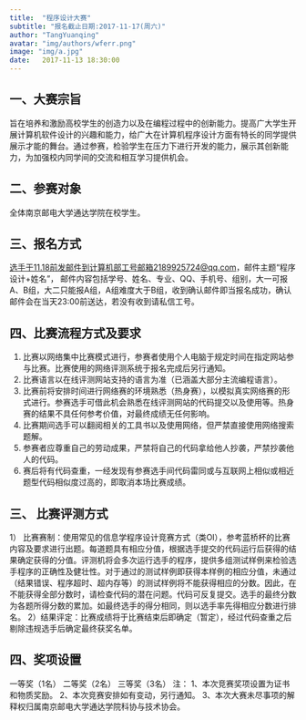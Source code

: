 ```yaml
---
title:  "程序设计大赛"
subtitle: "报名截止日期:2017-11-17(周六)"
author: "TangYuanqing"
avatar: "img/authors/wferr.png"
image: "img/a.jpg"
date:   2017-11-13 18:30:00
---
```

## 一、大赛宗旨
  旨在培养和激励高校学生的创造力以及在编程过程中的创新能力。提高广大学生开展计算机软件设计的兴趣和能力，给广大在计算机程序设计方面有特长的同学提供展示才能的舞台。通过参赛，检验学生在压力下进行开发的能力，展示其创新能力，为加强校内同学间的交流和相互学习提供机会。

## 二、参赛对象
全体南京邮电大学通达学院在校学生。
## 三、报名方式
选手于11.18前发邮件到计算机部工号邮箱2189925724@qq.com，邮件主题“程序设计+姓名”，	邮件内容包括学号、姓名、专业、QQ、手机号、组别，大一可报A、B组，大二只能报A组，A组难度大于B组，收到确认邮件即当报名成功，确认邮件会在当天23:00前送达，若没有收到请私信工号。

## 四、比赛流程方式及要求  
1.	比赛以网络集中比赛模式进行，参赛者使用个人电脑于规定时间在指定网站参与比赛。比赛使用的网络评测系统于报名完成后另行通知。
2.	比赛语言以在线评测网站支持的语言为准（已涵盖大部分主流编程语言）。
3.	比赛前将安排时间进行网络赛的环境熟悉（热身赛），以模拟真实网络赛的形式进行。参赛选手可借此机会熟悉在线评测网站的代码提交以及使用等。热身赛的结果不具任何参考价值，对最终成绩无任何影响。
4.	比赛期间选手可以翻阅相关的工具书以及使用网络，但严禁直接使用网络搜索题解。
5.	参赛者应尊重自己的劳动成果，严禁将自己的代码拿给他人抄袭，严禁抄袭他人的代码。
6.	赛后将有代码查重，一经发现有参赛选手间代码雷同或与互联网上相似或相近题型代码相似度过高的，即取消本场比赛成绩。
## 三、	比赛评测方式
1）	比赛赛制：使用常见的信息学程序设计竞赛方式（类OI），参考蓝桥杯的比赛内容及要求进行出题。每道题具有相应分值，根据选手提交的代码运行后获得的结果确定获得的分值。评测机将会多次运行选手的程序，提供多组测试样例来检验选手程序的正确性及健壮性。对于通过的测试样例即获得本样例的相应分值，未通过（结果错误、程序超时、超内存等）的测试样例将不能获得相应的分数。因此，在不能获得全部分数时，请检查代码的潜在问题。代码可反复提交。选手的最终分数为各题所得分数的累加。如最终选手的得分相同，则以选手率先得相应分数进行排名。
2）结果评定：比赛成绩将于比赛结束后即确定（暂定），经过代码查重之后剔除违规选手后确定最终获奖名单。

## 四、奖项设置
一等奖（1名）
二等奖（2名）
三等奖（3名）
注：
1、本次竞赛奖项设置为证书和物质奖励。
2、本次竞赛安排如有变动，另行通知。
3、本次大赛未尽事项的解释权归属南京邮电大学通达学院科协与技术协会。
